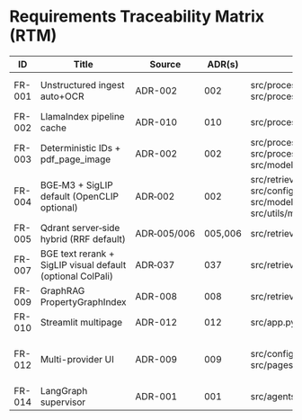 # Requirements Traceability Matrix (RTM)

| ID | Title | Source | ADR(s) | Code file(s) | Test(s) | Verification | Status |
|----|-------|--------|--------|--------------|---------|--------------|--------|
| FR-001 | Unstructured ingest auto+OCR | ADR-002 | 002 | src/processing/document_processor.py; src/processing/utils.py | tests/unit/processing/test_document_processor_unit.py; tests/unit/processing/test_unstructured_transformation_config.py; tests/integration/test_ingestion_pipeline_pdf_images.py | test | Completed |
| FR-002 | LlamaIndex pipeline cache | ADR-010 | 010 | src/processing/document_processor.py | tests/unit/cache/test_ingestion_cache.py; tests/integration/test_ingestion_pipeline_pdf_images.py | test+analysis | Completed |
| FR-003 | Deterministic IDs + pdf_page_image | ADR-002 | 002 | src/processing/document_processor.py; src/processing/pdf_pages.py; src/models/schemas.py | tests/unit/processing/test_pdf_pages_unit.py; tests/unit/processing/test_deterministic_ids_unit.py; tests/integration/test_ingestion_pipeline_pdf_images.py | test | Completed |
| FR-004 | BGE‑M3 + SigLIP default (OpenCLIP optional) | ADR‑002 | 002 | src/retrieval/bge_m3_index.py; src/config/integrations.py; src/models/embeddings.py; src/utils/multimodal.py | tests/unit/retrieval/test_embeddings_refactored.py; tests/unit/models/test_bge_m3_text_embedder_unit.py; tests/unit/models/test_image_embedder_unit.py; tests/integration/test_unified_embeddings_in_retrieval_integration.py | test | Completed |
| FR-005 | Qdrant server‑side hybrid (RRF default) | ADR‑005/006 | 005,006 | src/retrieval/query_engine.py | tests/integration/test_hybrid_retrieval_qdrant.py | test | Planned |
| FR-007 | BGE text rerank + SigLIP visual default (optional ColPali) | ADR‑037 | 037 | src/retrieval/reranking.py | tests/integration/test_query_engine_mm.py; tests_rerank/* | test | Planned |
| FR-009 | GraphRAG PropertyGraphIndex | ADR-008 | 008 | src/retrieval/graph_config.py | tests_graph/* | test | Planned |
| FR-010 | Streamlit multipage | ADR-012 | 012 | src/app.py; src/pages/04_settings.py | tests/unit/test_integrations_runtime.py; tests/integration/test_settings_page.py | inspection | Completed |
| FR-012 | Multi-provider UI | ADR-009 | 009 | src/config/llm_factory.py; src/pages/04_settings.py | tests/unit/test_llm_factory.py; tests/unit/test_llm_factory_extended.py; tests/unit/test_integrations_runtime.py; tests/integration/test_settings_page.py | test | Completed |
| FR-014 | LangGraph supervisor | ADR-001 | 001 | src/agents/* | tests_agents/* | test | In repo |
